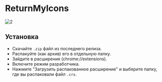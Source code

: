 # ReturnMyIcons
 
![2](https://user-images.githubusercontent.com/60589309/178187749-35c5f369-8686-4b1d-84d5-68df38b64dcd.png)

## Установка
* Скачайте `.zip` файл из последнего релиза.
* Распакуйте (как архив) его в отдельную папку.
* Зайдите в расширения (chrome://extensions).
* Включите режим разработчика. 
* Нажмите "Загрузить распакованное расширение" и выберите папку, где вы распаковали файл `.crx`.
